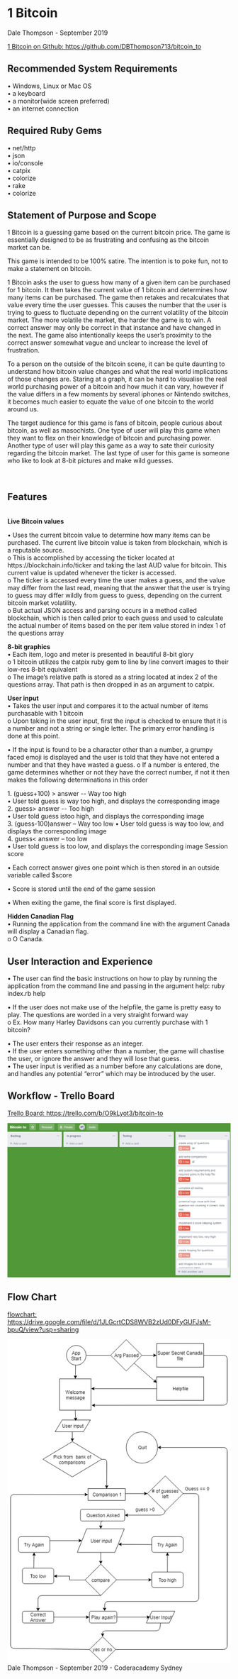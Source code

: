 <h1>1 Bitcoin</h1>
<p>Dale Thompson - September 2019</p>
  
<p>  <a href = "https://github.com/DBThompson713/bitcoin_to">1 Bitcoin on Github: https://github.com/DBThompson713/bitcoin_to</a>

<div>

<h2>Recommended System Requirements</h2>
<p>• Windows, Linux or Mac OS
<br />• a keyboard
<br />• a monitor(wide screen preferred)
<br />• an internet connection

<br />
<h2>Required Ruby Gems</h2>
<p>• net/http
<br />• json
<br />• io/console
<br />• catpix
<br />• colorize
<br />• rake
<br />• colorize
</div>
  
<div>
<strong><h2>Statement of Purpose and Scope</h2></strong>
  
<p>1 Bitcoin is a guessing game based on the current bitcoin price. The game is essentially designed to be as frustrating and confusing as the bitcoin market can be.

<p>This game is intended to be 100% satire. The intention is to poke fun, not to make a statement on bitcoin. 
  
<p>1 Bitcoin asks the user to guess how many of a given item can be purchased for 1 bitcoin. It then takes the current value of 1 bitcoin and determines how many items can be purchased. The game then retakes and recalculates that value every time the user guesses. This causes the number that the user is trying to guess to fluctuate depending on the current volatility of the bitcoin market. The more volatile the market, the harder the game is to win. A correct answer may only be correct in that instance and have changed in the next. The game also intentionally keeps the user’s proximity to the correct answer somewhat vague and unclear to increase the level of frustration. 
<p>To a person on the outside of the bitcoin scene, it can be quite daunting to understand how bitcoin value changes and what the real world implications of those changes are. Staring at a graph, it can be hard to visualise the real world purchasing power of a bitcoin and how much it can vary, however if the value differs in a few moments by several iphones or Nintendo switches, it becomes much easier to equate the value of one bitcoin to the world around us.
<p>The target audience for this game is fans of bitcoin, people curious about bitcoin, as well as masochists. One type of user will play this game when they want to flex on their knowledge of bitcoin and purchasing power. Another type of user will play this game as a way to sate their curiosity regarding the bitcoin market. The last type of user for this game is someone who like to look at 8-bit pictures and make wild guesses.
</div>

<div>
<br />
<strong><h2>Features</h2></strong>
<br />
<strong>Live Bitcoin values</strong>
   <p> •	Uses the current bitcoin value to determine how many items can be purchased. The current live bitcoin value is taken from blockchain, which is a reputable source. 
       <br /> o	This is accomplished by accessing the ticker located at https://blockchain.info/ticker and taking the last AUD value for bitcoin. This current value is updated whenever the ticker is accessed. 
       <br /> o	The ticker is accessed every time the user makes a guess, and the value may differ from the last read, meaning that the answer that the user is trying to guess may differ wildly from guess to guess, depending on the current bitcoin market volatility.
      <br />  o	But actual JSON access and parsing occurs in a method called blockchain, which is then called prior to each guess and used to calculate the actual number of items based on the per item value stored in index 1 of the questions array
<p><strong>8-bit graphics</strong>
<br />•	Each item, logo and meter is presented in beautiful 8-bit glory 
<br />o	1 bitcoin utilizes the catpix ruby gem to line by line convert images to their low-res 8-bit equivalent
<br />o	The image’s relative path is stored as a string located at index 2 of the questions array. That path is then dropped in as an argument to catpix.
<br />
  
<p><strong>User input</strong><br />
•	Takes the user input and compares it to the actual number of items purchasable with 1 bitcoin
<br />o	Upon taking in the user input, first the input is checked to ensure that it is a number and not a string or single letter. The primary error handling is done at this point.
<p>• If the input is found to be a character other than a number, a grumpy faced emoji is displayed and the user is told that they have not entered a number and that they have wasted a guess.
o	If a number is entered, the game determines whether or not they have the correct number, if not it then makes the following determinations in this order
<p>1.	(guess+100) > answer  -- Way too high
<br />•	User told guess is way too high, and displays the corresponding image
<br />2.	guess> answer  -- Too high
<br />•	User told guess istoo high, and displays the corresponding image
<br />3.	(guess-100)answer – Way too low
•	User told guess is way too low, and displays the corresponding image
<br />4.	guess< answer – too low
<br />•	User told guess is too low, and displays the corresponding image
Session score
<p>•	Each correct answer gives one point which is then stored in an outside variable called $score
<p>•	Score is stored until the end of the game session
<p>•	When exiting the game, the final score is first displayed.
<p><strong>Hidden Canadian Flag</strong>
<br />•	Running the application from the command line with the argument Canada will display a Canadian flag.
<br />o	O Canada.
</div>

<div>  
<strong><h2>User Interaction and Experience</h2></strong>
•	The user can find the basic instructions on how to play by running the application from the command line and passing in the argument help: ruby index.rb help
<p>•	If the user does not make use of the helpfile, the game is pretty easy to play. The questions are worded in a very straight forward way 
<br />o	Ex. How many Harley Davidsons can you currently purchase with 1 bitcoin?
<p>•	The user enters their response as an integer.
<br />•	If the user enters something other than a number, the game will chastise the user, or ignore the answer and they will lose that guess. 
<br />•	The user input is verified as a number before any calculations are done, and handles any potential “error” which may be introduced by the user.
</div>

<h2>Workflow - Trello Board</h2>
<a href="https://trello.com/b/O9kLyot3/bitcoin-to">Trello Board: https://trello.com/b/O9kLyot3/bitcoin-to</a>

![Flowchart](./images/trello.jpg)

<h2>Flow Chart</h2>

<a href="https://drive.google.com/file/d/1JLGcrtCDS8WVB2zUd0DFyGUFJsM-bpuQ/view?usp=sharing">flowchart: https://drive.google.com/file/d/1JLGcrtCDS8WVB2zUd0DFyGUFJsM-bpuQ/view?usp=sharing</a>

![Flowchart](./images/one_bitcoin_flowchart.jpg)
<br />
Dale Thompson - September 2019 - Coderacademy Sydney
